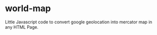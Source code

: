 # world-map

Little Javascript code to convert google geolocation into mercator map in any HTML Page.
